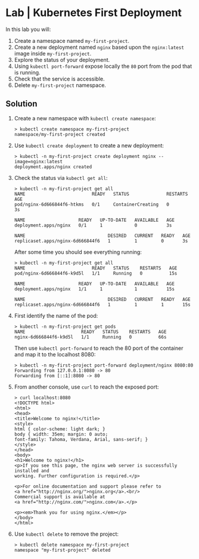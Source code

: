 # Lab | Kubernetes First Deployment

In this lab you will:

1. Create a namespace named `my-first-project`.
2. Create a new deployment named `nginx` based upon the `nginx:latest` image
   inside `my-first-project`.
3. Explore the status of your deployment.
4. Using `kubectl port-forward` expose locally the `80` port from the pod that
   is running.
5. Check that the service is accessible.
6. Delete `my-first-project` namespace.

## Solution

1. Create a new namespace with `kubectl create namespace`:

   ```console
   > kubectl create namespace my-first-project
   namespace/my-first-project created
   ```

2. Use `kubectl create deployment` to create a new deployment:

   ```console
   > kubectl -n my-first-project create deployment nginx --image=nginx:latest
   deployment.apps/nginx created
   ```

3. Check the status via `kubectl get all`:

   ```console
   > kubectl -n my-first-project get all
   NAME                         READY   STATUS              RESTARTS   AGE
   pod/nginx-6d666844f6-htkms   0/1     ContainerCreating   0          3s

   NAME                    READY   UP-TO-DATE   AVAILABLE   AGE
   deployment.apps/nginx   0/1     1            0           3s
   
   NAME                               DESIRED   CURRENT   READY   AGE
   replicaset.apps/nginx-6d666844f6   1         1         0       3s
   ```

   After some time you should see everything running:

   ```console
   > kubectl -n my-first-project get all
   NAME                         READY   STATUS    RESTARTS   AGE
   pod/nginx-6d666844f6-k9d5l   1/1     Running   0          15s
   
   NAME                    READY   UP-TO-DATE   AVAILABLE   AGE
   deployment.apps/nginx   1/1     1            1           15s
   
   NAME                               DESIRED   CURRENT   READY   AGE
   replicaset.apps/nginx-6d666844f6   1         1         1       15s
   ```

4. First identify the name of the pod:

   ```console
   > kubectl -n my-first-project get pods
   NAME                     READY   STATUS    RESTARTS   AGE
   nginx-6d666844f6-k9d5l   1/1     Running   0          66s
   ```

   Then use ```kubectl port-forward``` to reach the 80 port of the container and map it to the localhost 8080:

   ```console
   > kubectl -n my-first-project port-forward deployment/nginx 8080:80
   Forwarding from 127.0.0.1:8080 -> 80
   Forwarding from [::1]:8080 -> 80
   ```

5. From another console, use `curl` to reach the exposed port:

   ```console
   > curl localhost:8080
   <!DOCTYPE html>
   <html>
   <head>
   <title>Welcome to nginx!</title>
   <style>
   html { color-scheme: light dark; }
   body { width: 35em; margin: 0 auto;
   font-family: Tahoma, Verdana, Arial, sans-serif; }
   </style>
   </head>
   <body>
   <h1>Welcome to nginx!</h1>
   <p>If you see this page, the nginx web server is successfully installed and
   working. Further configuration is required.</p>
   
   <p>For online documentation and support please refer to
   <a href="http://nginx.org/">nginx.org</a>.<br/>
   Commercial support is available at
   <a href="http://nginx.com/">nginx.com</a>.</p>
   
   <p><em>Thank you for using nginx.</em></p>
   </body>
   </html>
   ```

6. Use `kubectl delete` to remove the project:

   ```console
   > kubectl delete namespace my-first-project
   namespace "my-first-project" deleted
   ```

